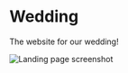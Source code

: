 # Wedding

The website for our wedding!

![Landing page screenshot](https://cloud.githubusercontent.com/assets/6955013/23827165/bb981a26-0672-11e7-8d09-bf8abd01f4a3.png)
